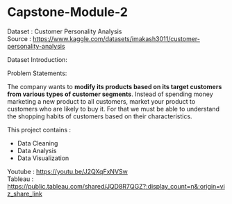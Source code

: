 # Capstone-Module-2

Dataset : Customer Personality Analysis  
Source : https://www.kaggle.com/datasets/imakash3011/customer-personality-analysis

Dataset Introduction:  

Problem Statements:  

The company wants to **modify its products based on its target customers from various types of customer segments**. Instead of spending money marketing a new product to all customers, market your product to customers who are likely to buy it. For that we must be able to understand the shopping habits of customers based on their characteristics.

This project contains :  
* Data Cleaning
* Data Analysis
* Data Visualization


Youtube : https://youtu.be/J2QXqFxNVSw  
Tableau : https://public.tableau.com/shared/JQD8R7QGZ?:display_count=n&:origin=viz_share_link
